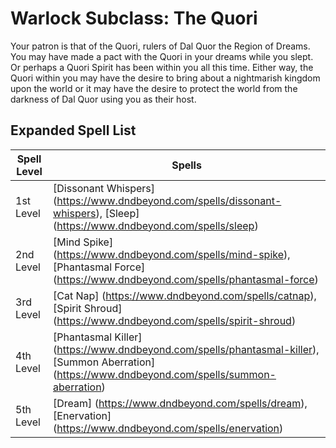 # Warlock Subclass: The Quori

Your patron is that of the Quori, rulers of Dal Quor the Region of Dreams. You may have made a pact with the Quori in your dreams while you slept. Or perhaps a Quori Spirit has been within you all this time. Either way, the Quori within you may have the desire to bring about a nightmarish kingdom upon the world or it may have the desire to protect the world from the darkness of Dal Quor using you as their host.


## Expanded Spell List ##

Spell Level  |  Spells
----------   |  ----------
1st Level    |  [Dissonant Whispers] (https://www.dndbeyond.com/spells/dissonant-whispers), [Sleep] (https://www.dndbeyond.com/spells/sleep)
2nd Level    |  [Mind Spike] (https://www.dndbeyond.com/spells/mind-spike), [Phantasmal Force] (https://www.dndbeyond.com/spells/phantasmal-force)
3rd Level    |  [Cat Nap] (https://www.dndbeyond.com/spells/catnap), [Spirit Shroud] (https://www.dndbeyond.com/spells/spirit-shroud)
4th Level    |  [Phantasmal Killer] (https://www.dndbeyond.com/spells/phantasmal-killer), [Summon Aberration] (https://www.dndbeyond.com/spells/summon-aberration)
5th Level    |  [Dream] (https://www.dndbeyond.com/spells/dream), [Enervation] (https://www.dndbeyond.com/spells/enervation)
